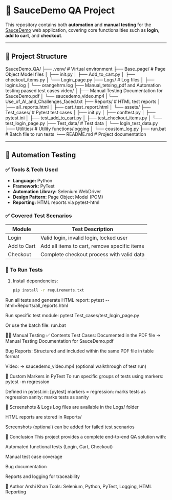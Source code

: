# 🧪 SauceDemo QA Project

This repository contains both **automation** and **manual testing** for the [SauceDemo](https://www.saucedemo.com/) web application, covering core functionalities such as **login**, **add to cart**, and **checkout**.

---

## 📁 Project Structure

SauceDemo_QA/
├── .venv/ # Virtual environment
├── Base_page/ # Page Object Model files
│ ├── init.py
│ ├── Add_to_cart.py
│ ├── checkout_items.py
│ └── Login_page.py
├── Logs/ # Log files
│ ├── logins.log
│ └── orangehrm.log
├── Manual_tetsing_pdf and Automation testing paased test cases video/
│ ├── Manual Testing Documentation for SauceDemo.pdf
│ └── saucedemo_video.mp4
| └──   Use_of_AI_and_Challenges_faced.txt
├── Reports/ # HTML test reports
│ ├── all_reports.html
│ ├── cart_test_report.html
│ └── assets/
├── Test_cases/ # Pytest test cases
│ ├── init.py
│ ├── conftest.py
│ ├── pytest.ini
│ ├── test_add_to_cart.py
│ ├── test_checkout_items.py
│ └── test_login_page.py
├── Test_data/ # Test data
│ └── login_test_data.py
├── Utilities/ # Utility functions/logging
│ └── coustom_log.py
├── run.bat # Batch file to run tests
└── README.md # Project documentation


---

## 🔧 Automation Testing

### ✅ Tools & Tech Used
- **Language:** Python
- **Framework:** PyTest
- **Automation Library:** Selenium WebDriver
- **Design Pattern:** Page Object Model (POM)
- **Reporting:** HTML reports via pytest-html

### ✅ Covered Test Scenarios
| Module      | Test Description                                 |
|-------------|--------------------------------------------------|
| Login       | Valid login, invalid login, locked user          |
| Add to Cart | Add all items to cart, remove specific items     |
| Checkout    | Complete checkout process with valid data        |

### 🚀 To Run Tests

1. Install dependencies:

   ```bash
   pip install -r requirements.txt
Run all tests and generate HTML report:
           pytest --html=Reports/all_reports.html


Run specific test module:
           pytest Test_cases/test_login_page.py


Or use the batch file:
           run.bat

           
🧑‍🔬 Manual Testing
✅ Contents
Test Cases:
Documented in the PDF file
→ Manual Testing Documentation for SauceDemo.pdf

Bug Reports:
Structured and included within the same PDF file in table format

Video:
→ saucedemo_video.mp4 (optional walkthrough of test run)

📝 Custom Markers in PyTest
To run specific groups of tests using markers:
          pytest -m regression


Defined in pytest.ini:
[pytest]
markers =
    regression: marks tests as regression
    sanity: marks tests as sanity

    
📸 Screenshots & Logs
Log files are available in the Logs/ folder

HTML reports are stored in Reports/

Screenshots (optional) can be added for failed test scenarios

📌 Conclusion
This project provides a complete end-to-end QA solution with:

Automated functional tests (Login, Cart, Checkout)

Manual test case coverage

Bug documentation

Reports and logging for traceability

🤝 Author
Arshi Khan
Tools: Selenium, Python, PyTest, Logging, HTML Reporting
